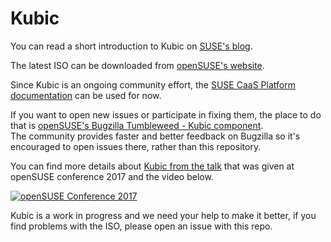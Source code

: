 # Kubic

You can read a short introduction to Kubic on [SUSE's
blog](https://www.suse.com/communities/blog/introducing-kubic-project-new-open-source-project/).

The latest ISO can be downloaded from [openSUSE's
website](http://download.opensuse.org/tumbleweed/iso/).

Since Kubic is an ongoing community effort, the [SUSE CaaS Platform
documentation](https://www.suse.com/betaprogram/caasp-beta/doc-quickstart/) can
be used for now.

If you want to open new issues or participate in fixing them, the place to do
that is [openSUSE's Bugzilla Tumbleweed - Kubic
component](https://bugzilla.opensuse.org/buglist.cgi?component=Kubic&list_id=7052689&product=openSUSE%20Tumbleweed&resolution=---).  
The community provides faster and better feedback on Bugzilla so it's encouraged to open issues there, rather than this repository.

You can find more details about [Kubic from the
talk](https://speakerdeck.com/thkukuk/opensuse-kubic-what-is-this-1) that was
given at openSUSE conference 2017 and the video below.  

[![openSUSE Conference
2017](assets/yt_conf_talk.png)](https://www.youtube.com/watch?v=OoRZbrMziSM)

Kubic is a work in progress and we need your help to make it better, if you
find problems with the ISO, please open an issue with this repo.
